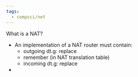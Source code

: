 ```yaml
---
tags:
  - compsci/net
---
```

What is a NAT?
- An implementation of a NAT router must contain:
	- outgoing dt.g: replace
	- remember (in NAT translation table)
	- incoming dt.g: replace
- 